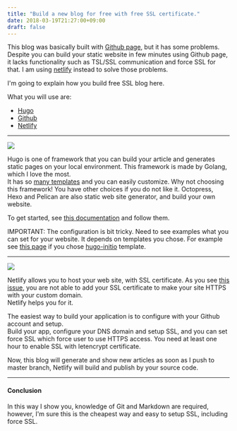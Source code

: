 ```yaml
---
title: "Build a new blog for free with free SSL certificate."
date: 2018-03-19T21:27:00+09:00
draft: false
---
```


This blog was basically built with [Github page](https://pages.github.com/), but it has some problems.  
Despite you can build your static website in few minutes using Github page, 
it lacks functionality such as TSL/SSL communication and force SSL for that. 
I am using [netlify](https://www.netlify.com/) instead to solve those problems.  

I'm going to explain how you build free SSL blog here.

What you will use are:  
 - [Hugo](https://gohugo.io/)  
 - [Github](https://github.com/)  
 - [Netlify](https://www.netlify.com/)  
 
---
 
![](https://www.kaitoy.xyz/images/hugo-logo.png)

Hugo is one of framework that you can build your article 
and generates static pages on your local environment. This framework is made by Golang, which I love the most.  
It has so [many templates](https://themes.gohugo.io/) and you can easily customize. Why not choosing this framework!
You have other choices if you do not like it. Octopress, 
Hexo and Pelican are also static web site generator, and build your own website. 

To get started, see [this documentation](https://gohugo.io/getting-started/quick-start/) and follow them.

IMPORTANT: The configuration is bit tricky. Need to see examples what you can set for your website.
It depends on templates you chose.
For example see [this page](https://github.com/miguelsimoni/hugo-initio/blob/master/exampleSite/config.toml) 
if you chose [hugo-initio](https://themes.gohugo.io/hugo-initio/) template.


---

![](https://www.netlify.com/img/global/meta-image.jpg)

Netlify allows you to host your web site, with SSL certificate. 
As you see [this issue](https://github.com/isaacs/github/issues/156), you are not able to 
add your SSL certificate to make your site HTTPS with your custom domain.  
Netlify helps you for it.

The easiest way to build your application is to configure with your Github account and setup.  
Build your app, configure your DNS domain and setup SSL, and you can set force SSL 
which force user to use HTTPS access.
You need at least one hour to enable SSL with letencrypt certificate.
  
Now, this blog will generate and show new articles as soon as I push to master branch,
Netlify will build and publish by your source code.

---

#### Conclusion

In this way I show you, knowledge of Git and Markdown are required, however, 
I'm sure this is the cheapest way and easy to setup SSL, including force SSL.     